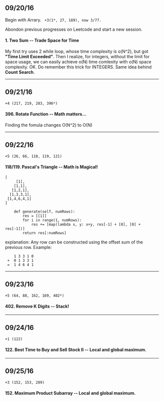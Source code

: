 ## 09/20/16     

Begin with Arrary. ` +3(1*, 27, 189), now 3/77.`

Abondon previous progresses on Leetcode and start a new session.


#### 1. Two Sum -- Trade Space for Time
My first try uses 2 while loop, whose time complexity is o(N^2), but got **"Time Limit Exceeded"**.
Then I realize, for integers, without the limit for space usage, we can easily achieve o(N) time comlexity with o(N) space complexity.
OK. Do remember this trick for INTEGERS. Same idea behind **Count Search**.


------------
## 09/21/16
`+4 (217, 219, 283, 396*)`

#### 396. Rotate Function -- Math matters...
Finding the fomula changes O(N^2) to O(N) 

------------
## 09/22/16
`+5 (26, 66, 118, 119, 121)`

#### 118/119. Pascal's Triangle -- Math is Magical!
```
[
     [1],
    [1,1],
   [1,2,1],
  [1,3,3,1],
 [1,4,6,4,1]
]
```
```
    def generate(self, numRows):
        res = [[1]]
        for i in range(1, numRows):
            res += [map(lambda x, y: x+y, res[-1] + [0], [0] + res[-1])]
        return res[:numRows]
```

explanation: Any row can be constructed using the offset sum of the previous row. Example:
```
    1 3 3 1 0
 +  0 1 3 3 1
 =  1 4 6 4 1
```

------------
## 09/23/16
`+5 (64, 88, 162, 169, 402*)`

#### 402. Remove K Digits -- Stack!

------------
## 09/24/16
`+1 (122)`

#### 122. Best Time to Buy and Sell Stock II -- Local and global maximum.

------------
## 09/25/16
`+3 (152, 153, 289)`

#### 152. Maximum Product Subarray -- Local and global maximum.


